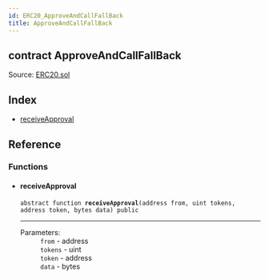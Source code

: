 ```yaml
---
id: ERC20_ApproveAndCallFallBack
title: ApproveAndCallFallBack
---
```


<div class="contract-doc"><div class="contract"><h2 class="contract-header"><span class="contract-kind">contract</span> ApproveAndCallFallBack</h2><div class="source">Source: <a href="git+https://github.com/MyBitFoundation/dapp-will/blob/v1.0.0/contracts/ERC20.sol" target="_blank">ERC20.sol</a></div></div><div class="index"><h2>Index</h2><ul><li><a href="ERC20_ApproveAndCallFallBack.html#receiveApproval">receiveApproval</a></li></ul></div><div class="reference"><h2>Reference</h2><div class="functions"><h3>Functions</h3><ul><li><div class="item function"><span id="receiveApproval" class="anchor-marker"></span><h4 class="name">receiveApproval</h4><div class="body"><code class="signature"><span>abstract </span>function <strong>receiveApproval</strong><span>(address from, uint tokens, address token, bytes data) </span><span>public </span></code><hr/><dl><dt><span class="label-parameters">Parameters:</span></dt><dd><div><code>from</code> - address</div><div><code>tokens</code> - uint</div><div><code>token</code> - address</div><div><code>data</code> - bytes</div></dd></dl></div></div></li></ul></div></div></div>
